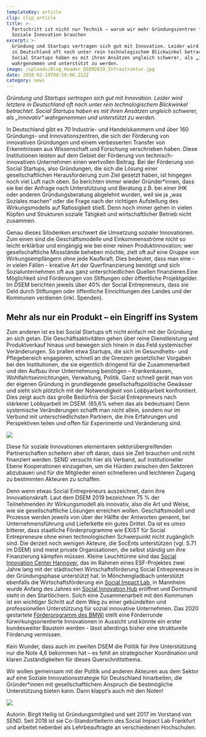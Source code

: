 ```yaml
---
templateKey: article
clip: clip_article
title: >-
  Fortschritt ist nicht nur Technik – warum wir mehr Gründungszentren für
  Soziale Innovation brauchen
excerpt: >-
  Gründung und Startups vertragen sich gut mit Innovation. Leider wird letztere
  in Deutschland oft noch unter rein technologischem Blickwinkel betrachtet.
  Social Startups haben es mit ihren Ansätzen ungleich schwerer, als „innovativ“
  wahrgenommen und unterstützt zu werden.
image: /uploads/Blog_Header_DSEM2019_Infrastruktur.jpg
date: 2020-02-19T08:58:06.212Z
category: news
---
```

*Gründung und Startups vertragen sich gut mit Innovation. Leider wird letztere in Deutschland oft noch unter rein technologischem Blickwinkel betrachtet. Social Startups haben es mit ihren Ansätzen ungleich schwerer, als „innovativ“ wahrgenommen und unterstützt zu werden.*

In Deutschland gibt es 70 Industrie- und Handelskammern und über 160 Gründungs- und Innovationszentren, die sich der Förderung von innovativen Gründungen und einem verbesserten Transfer von Erkenntnissen aus Wissenschaft und Forschung verschrieben haben. Diese Institutionen leisten auf dem Gebiet der Förderung von technisch-innovativen Unternehmen einen wertvollen Beitrag. Bei der Förderung von Social Startups, also Gründungen, die sich die Lösung einer gesellschaftlichen Herausforderung zum Ziel gesetzt haben, ist hingegen noch viel Luft nach oben. So berichten immer wieder Gründer*innen, dass sie bei der Anfrage nach Unterstützung und Beratung z.B. bei einer IHK oder anderen Gründungsberatung abgelehnt wurden, weil sie ja „was Soziales machen“ oder die Frage nach der richtigen Aufstellung des Wirkungsmodells auf Ratlosigkeit stieß. Denn noch immer gehen in vielen Köpfen und Strukturen soziale Tätigkeit und wirtschaftlicher Betrieb nicht zusammen.

Genau dieses Silodenken erschwert die Umsetzung sozialer Innovationen. Zum einen sind die Geschäftsmodelle und Einkommensströme nicht so leicht erklärbar und eingängig wie bei einer reinen Produktinnovation: wer gesellschaftliche Missstände beheben möchte, zielt oft auf eine Gruppe von Wirkungsempfängern ohne jede Kaufkraft. Dies bedeutet, dass man eine - in vielen Fällen - kreative Art der Querfinanzierung benötigt und sich Sozialunternehmen oft aus ganz unterschiedlichen Quellen finanzieren.Eine Möglichkeit sind Förderungen von Stiftungen oder öffentliche Projektgelder. Im DSEM berichten jeweils über 40% der Social Entrepreneurs, dass sie Geld durch Stiftungen oder öffentliche Einrichtungen des Landes und der Kommunen verdienen (inkl. Spenden).

## Mehr als nur ein Produkt – ein Eingriff ins System

Zum anderen ist es bei Social Startups oft nicht einfach mit der Gründung an sich getan. Die Geschäftsaktivitäten gehen über reine Dienstleistung und Produktverkauf hinaus und bewegen sich hinein in das Feld systemischer Veränderungen. So prallen etwa Startups, die sich im Gesundheits- und Pflegebereich engagieren, schnell an die Grenzen gesetzlicher Vorgaben bei den Institutionen, die sie eigentlich dringend für die Zusammenarbeit und den Aufbau ihrer Unternehmung benötigen – Krankenkassen, Wohlfahrtseinrichtungen, Verwaltung, Politik. Ganz schnell gerät man von der eigenen Gründung in grundlegende gesellschaftspolitische Gewässer und sieht sich plötzlich mit der Notwendigkeit von Lobbyarbeit konfrontiert. Dies zeigt auch das große Bedürfnis der Social Entrepreneurs nach stärkerer Lobbyarbeit im DSEM. (65,6% sehen das als bedeutsam) Denn systemische Veränderungen schafft man nicht allein, sondern nur im Verbund mit unterschiedlichsten Partnern, die ihre Erfahrungen und Perspektiven teilen und offen für Experimente und Veränderung sind.

![](/uploads/Blog_BildA_DSEM2019_Infrastruktur.jpg)

Diese für soziale Innovationen elementaren sektorübergreifenden Partnerschaften scheitern aber oft daran, dass sie Zeit brauchen und nicht finanziert werden. SEND versucht hier als Verband, auf institutioneller Ebene Kooperationen einzugehen, um die Hürden zwischen den Sektoren abzubauen und für die Mitglieder einen schnelleren und leichteren Zugang zu bestimmten Akteuren zu schaffen.

Denn wenn etwas Social Entrepreneurs auszeichnet, dann ihre Innovationskraft. Laut dem DSEM 2019 bezeichnen 75 % der Teilnehmenden ihr Wirkungsmodell als innovativ, also die Art und Weise, wie sie gesellschaftliche Lösungen erreichen wollen. Geschäftsmodell und Prozesse werden jeweils von über der Hälfte der Antworten genannt, bei Unternehmensführung und Lieferkette ein gutes Drittel. Da ist es umso bitterer, dass staatliche Förderprogramme wie EXIST für Social Entrepreneure ohne einen technologischen Schwerpunkt nicht zugänglich sind. Die derzeit noch wenigen Akteure, die SocEnts unterstützen (vgl. S.71 im DSEM) sind meist private Organisationen, die selbst ständig um ihre Finanzierung kämpfen müssen. Kleine Leuchttürme sind das [Social Innovation Center Hannover](https://www.wirtschaftsfoerderung-hannover.de/Personal-und-Fachkräfte/Fachkräftesicherung/Social-Innovation-Center), das im Rahmen eines ESF-Projektes zwei Jahre lang mit der städtischen Wirtschaftsförderung Social Entrepreneurs in der Gründungsphase unterstützt hat. In Mönchengladbach unterstützt ebenfalls die Wirtschaftsförderung ein [Social Impact Lab,](https://moenchengladbach.socialimpactlab.eu) in Mannheim wurde Anfang des Jahres ein [Social Innovation Hub](https://www.shub-mannheim.de) eröffnet und Dortmund steht in den Startlöchern. Solch eine Zusammenarbeit mit den Kommunen ist ein wichtiger Schritt auf dem Weg zu einer gebündelten und professionellen Unterstützung für sozial innovative Unternehmen. Das 2020 gestartete [Förderprogramm des BMWi](https://www.bmwi.de/Redaktion/DE/Artikel/Innovation/igp.html) stellt eine Förderrunde fürwirkungsorientierte Innovationen in Aussicht und könnte ein erster bundesweiter Baustein werden - lässt allerdings bisher eine strukturelle Förderung vermissen.

Kein Wunder, dass auch im zweiten DSEM die Politik für ihre Unterstützung nur die Note 4,6 bekommen hat – es fehlt an strategischer Koordination und klaren Zuständigkeiten für dieses Querschnittsthema.

Wir wollen gemeinsam mit der Politik und anderen Akteuren aus dem Sektor auf eine Soziale Innovationsstrategie für Deutschland hinarbeiten, die Gründer*innen mit gesellschaftlichem Anspruch die bestmögliche Unterstützung bieten kann. Dann klappt’s auch mit den Noten!

![](/uploads/Blog_BildA_BirgitHeilig_lang.jpg)

Autorin: Birgit Heilig ist Gründungsmitglied und seit 2017 im Vorstand von SEND. Seit 2018 ist sie Co-Standortleiterin des Social Impact Lab Frankfurt und arbeitet nebenbei als Lehrbeauftragte an verschiedenen Hochschulen.
